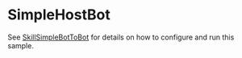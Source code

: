 ﻿# SimpleHostBot

See [SkillSimpleBotToBot](../) for details on how to configure and run this sample.
